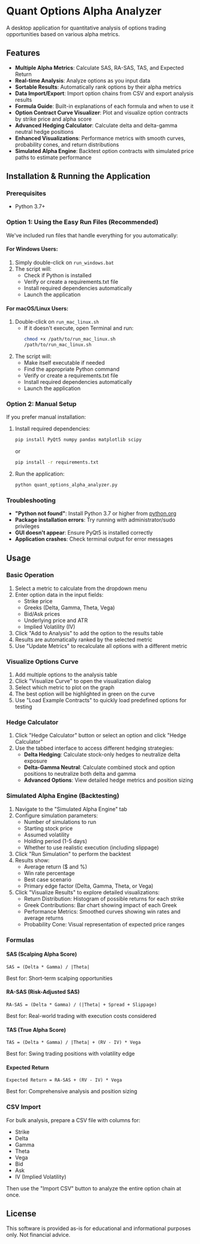 # Quant Options Alpha Analyzer

A desktop application for quantitative analysis of options trading opportunities based on various alpha metrics.

## Features

- **Multiple Alpha Metrics**: Calculate SAS, RA-SAS, TAS, and Expected Return
- **Real-time Analysis**: Analyze options as you input data
- **Sortable Results**: Automatically rank options by their alpha metrics
- **Data Import/Export**: Import option chains from CSV and export analysis results
- **Formula Guide**: Built-in explanations of each formula and when to use it
- **Option Contract Curve Visualizer**: Plot and visualize option contracts by strike price and alpha score
- **Advanced Hedging Calculator**: Calculate delta and delta-gamma neutral hedge positions
- **Enhanced Visualizations**: Performance metrics with smooth curves, probability cones, and return distributions
- **Simulated Alpha Engine**: Backtest option contracts with simulated price paths to estimate performance

## Installation & Running the Application

### Prerequisites
- Python 3.7+

### Option 1: Using the Easy Run Files (Recommended)

We've included run files that handle everything for you automatically:

#### For Windows Users:
1. Simply double-click on `run_windows.bat`
2. The script will:
   - Check if Python is installed
   - Verify or create a requirements.txt file
   - Install required dependencies automatically
   - Launch the application

#### For macOS/Linux Users:
1. Double-click on `run_mac_linux.sh` 
   - If it doesn't execute, open Terminal and run:
     ```bash
     chmod +x /path/to/run_mac_linux.sh
     /path/to/run_mac_linux.sh
     ```
2. The script will:
   - Make itself executable if needed
   - Find the appropriate Python command
   - Verify or create a requirements.txt file
   - Install required dependencies automatically
   - Launch the application

### Option 2: Manual Setup

If you prefer manual installation:

1. Install required dependencies:
   ```bash
   pip install PyQt5 numpy pandas matplotlib scipy
   ```
   or
   ```bash
   pip install -r requirements.txt
   ```

2. Run the application:
   ```bash
   python quant_options_alpha_analyzer.py
   ```

### Troubleshooting

- **"Python not found"**: Install Python 3.7 or higher from [python.org](https://www.python.org/downloads/)
- **Package installation errors**: Try running with administrator/sudo privileges
- **GUI doesn't appear**: Ensure PyQt5 is installed correctly
- **Application crashes**: Check terminal output for error messages

## Usage

### Basic Operation

1. Select a metric to calculate from the dropdown menu
2. Enter option data in the input fields:
   - Strike price
   - Greeks (Delta, Gamma, Theta, Vega)
   - Bid/Ask prices
   - Underlying price and ATR
   - Implied Volatility (IV)
3. Click "Add to Analysis" to add the option to the results table
4. Results are automatically ranked by the selected metric
5. Use "Update Metrics" to recalculate all options with a different metric 

### Visualize Options Curve

1. Add multiple options to the analysis table
2. Click "Visualize Curve" to open the visualization dialog
3. Select which metric to plot on the graph
4. The best option will be highlighted in green on the curve
5. Use "Load Example Contracts" to quickly load predefined options for testing

### Hedge Calculator

1. Click "Hedge Calculator" button or select an option and click "Hedge Calculator"
2. Use the tabbed interface to access different hedging strategies:
   - **Delta Hedging**: Calculate stock-only hedges to neutralize delta exposure
   - **Delta-Gamma Neutral**: Calculate combined stock and option positions to neutralize both delta and gamma
   - **Advanced Options**: View detailed hedge metrics and position sizing

### Simulated Alpha Engine (Backtesting)

1. Navigate to the "Simulated Alpha Engine" tab
2. Configure simulation parameters:
   - Number of simulations to run
   - Starting stock price
   - Assumed volatility
   - Holding period (1-5 days)
   - Whether to use realistic execution (including slippage)
3. Click "Run Simulation" to perform the backtest
4. Results show:
   - Average return ($ and %)
   - Win rate percentage
   - Best case scenario
   - Primary edge factor (Delta, Gamma, Theta, or Vega)
5. Click "Visualize Results" to explore detailed visualizations:
   - Return Distribution: Histogram of possible returns for each strike
   - Greek Contributions: Bar chart showing impact of each Greek
   - Performance Metrics: Smoothed curves showing win rates and average returns
   - Probability Cone: Visual representation of expected price ranges 

### Formulas

#### SAS (Scalping Alpha Score)
`SAS = (Delta * Gamma) / |Theta|`

Best for: Short-term scalping opportunities

#### RA-SAS (Risk-Adjusted SAS)
`RA-SAS = (Delta * Gamma) / (|Theta| + Spread + Slippage)`

Best for: Real-world trading with execution costs considered

#### TAS (True Alpha Score)
`TAS = (Delta * Gamma) / |Theta| + (RV - IV) * Vega`

Best for: Swing trading positions with volatility edge

#### Expected Return
`Expected Return = RA-SAS + (RV - IV) * Vega`

Best for: Comprehensive analysis and position sizing

### CSV Import

For bulk analysis, prepare a CSV file with columns for:
- Strike
- Delta
- Gamma
- Theta
- Vega
- Bid
- Ask
- IV (Implied Volatility)

Then use the "Import CSV" button to analyze the entire option chain at once.

## License

This software is provided as-is for educational and informational purposes only. Not financial advice.
